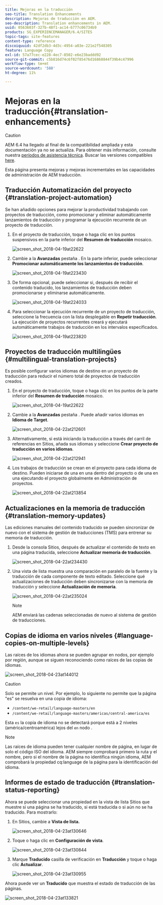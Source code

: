 ```yaml
---
title: Mejoras en la traducción
seo-title: Translation Enhancements
description: Mejoras de traducción en AEM.
seo-description: Translation enhancements in AEM.
uuid: 0563603f-327b-48f1-ac14-6777c06734b9
products: SG_EXPERIENCEMANAGER/6.4/SITES
topic-tags: site-features
content-type: reference
discoiquuid: 42df2db3-4d3c-4954-a03e-221e2f548305
feature: Language Copy
exl-id: 57a77cec-e228-4ec7-8502-e6e23baddd92
source-git-commit: c5b816d74c6f02f85476d16868844f39b4c47996
workflow-type: tm+mt
source-wordcount: '588'
ht-degree: 11%

---
```


# Mejoras en la traducción{#translation-enhancements}

>[!CAUTION]
>
>AEM 6.4 ha llegado al final de la compatibilidad ampliada y esta documentación ya no se actualiza. Para obtener más información, consulte nuestra [períodos de asistencia técnica](https://helpx.adobe.com/es/support/programs/eol-matrix.html). Buscar las versiones compatibles [here](https://experienceleague.adobe.com/docs/).

Esta página presenta mejoras y mejoras incrementales en las capacidades de administración de AEM traducción.

## Traducción Automatización del proyecto {#translation-project-automation}

Se han añadido opciones para mejorar la productividad trabajando con proyectos de traducción, como promocionar y eliminar automáticamente lanzamientos de traducción y programar la ejecución recurrente de un proyecto de traducción.

1. En el proyecto de traducción, toque o haga clic en los puntos suspensivos en la parte inferior del **Resumen de traducción** mosaico.

   ![screen_shot_2018-04-19at22622](assets/screen_shot_2018-04-19at222622.jpg)

1. Cambie a la **Avanzadas** pestaña . En la parte inferior, puede seleccionar **Promocionar automáticamente los lanzamientos de traducción**.

   ![screen_shot_2018-04-19at223430](assets/screen_shot_2018-04-19at223430.jpg)

1. De forma opcional, puede seleccionar si, después de recibir el contenido traducido, los lanzamientos de traducción deben promocionarse y eliminarse automáticamente.

   ![screen_shot_2018-04-19at224033](assets/screen_shot_2018-04-19at224033.jpg)

1. Para seleccionar la ejecución recurrente de un proyecto de traducción, seleccione la frecuencia con la lista desplegable en **Repetir traducción**. La ejecución de proyectos recurrentes creará y ejecutará automáticamente trabajos de traducción en los intervalos especificados.

   ![screen_shot_2018-04-19at223820](assets/screen_shot_2018-04-19at223820.jpg)

## Proyectos de traducción multilingües {#multilingual-translation-projects}

Es posible configurar varios idiomas de destino en un proyecto de traducción para reducir el número total de proyectos de traducción creados.

1. En el proyecto de traducción, toque o haga clic en los puntos de la parte inferior del **Resumen de traducción** mosaico.

   ![screen_shot_2018-04-19at22622](assets/screen_shot_2018-04-19at222622.jpg)

1. Cambie a la **Avanzadas** pestaña . Puede añadir varios idiomas en **Idioma de Target**.

   ![screen_shot_2018-04-22at212601](assets/screen_shot_2018-04-22at212601.jpg)

1. Alternativamente, si está iniciando la traducción a través del carril de referencias en Sitios, añada sus idiomas y seleccione **Crear proyecto de traducción en varios idiomas**.

   ![screen_shot_2018-04-22at212941](assets/screen_shot_2018-04-22at212941.jpg)

1. Los trabajos de traducción se crean en el proyecto para cada idioma de destino. Pueden iniciarse de una en una dentro del proyecto o de una en una ejecutando el proyecto globalmente en Administración de proyectos.

   ![screen_shot_2018-04-22at213854](assets/screen_shot_2018-04-22at213854.jpg)

## Actualizaciones en la memoria de traducción {#translation-memory-updates}

Las ediciones manuales del contenido traducido se pueden sincronizar de nuevo con el sistema de gestión de traducciones (TMS) para entrenar su memoria de traducción.

1. Desde la consola Sitios, después de actualizar el contenido de texto en una página traducida, seleccione **Actualizar memoria de traducción**.

   ![screen_shot_2018-04-22at234430](assets/screen_shot_2018-04-22at234430.jpg)

1. Una vista de lista muestra una comparación en paralelo de la fuente y la traducción de cada componente de texto editado. Seleccione qué actualizaciones de traducción deben sincronizarse con la memoria de traducción y seleccione **Actualización de memoria**.

   ![screen_shot_2018-04-22at235024](assets/screen_shot_2018-04-22at235024.jpg)

   >[!NOTE]
   >
   >AEM enviará las cadenas seleccionadas de nuevo al sistema de gestión de traducciones.

## Copias de idioma en varios niveles {#language-copies-on-multiple-levels}

Las raíces de los idiomas ahora se pueden agrupar en nodos, por ejemplo por región, aunque se siguen reconociendo como raíces de las copias de idiomas.

![screen_shot_2018-04-23at144012](assets/screen_shot_2018-04-23at144012.jpg)

>[!CAUTION]
>
>Solo se permite un nivel. Por ejemplo, lo siguiente no permite que la página &quot;es&quot; se resuelva en una copia de idioma:
>
>* `/content/we-retail/language-masters/en`
>* `/content/we-retail/language-masters/americas/central-america/es`
>
>Esta `es` la copia de idioma no se detectará porque está a 2 niveles (américa/centroamérica) lejos del `en` nodo .

>[!NOTE]
>
>Las raíces de idioma pueden tener cualquier nombre de página, en lugar de solo el código ISO del idioma. AEM siempre comprobará primero la ruta y el nombre, pero si el nombre de la página no identifica ningún idioma, AEM comprobará la propiedad cq:language de la página para la identificación del idioma.

## Informes de estado de traducción {#translation-status-reporting}

Ahora se puede seleccionar una propiedad en la vista de lista Sitios que muestre si una página se ha traducido, si está traducida o si aún no se ha traducido. Para mostrarlo:

1. En Sitios, cambie a **Vista de lista.**

   ![screen_shot_2018-04-23at130646](assets/screen_shot_2018-04-23at130646.jpg)

1. Toque o haga clic en **Configuración de vista**.

   ![screen_shot_2018-04-23at130844](assets/screen_shot_2018-04-23at130844.jpg)

1. Marque **Traducido** casilla de verificación en **Traducción** y toque o haga clic **Actualizar**.

   ![screen_shot_2018-04-23at130955](assets/screen_shot_2018-04-23at130955.jpg)

Ahora puede ver un **Traducido** que muestra el estado de traducción de las páginas.

![screen_shot_2018-04-23at133821](assets/screen_shot_2018-04-23at133821.jpg)
